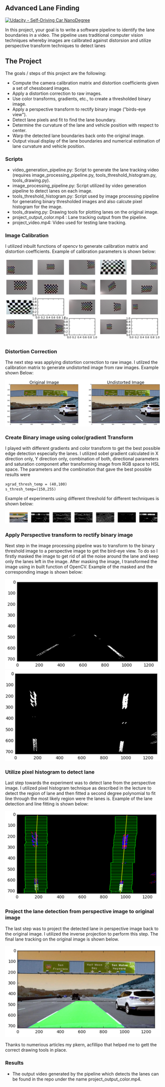 ## Advanced Lane Finding
[![Udacity - Self-Driving Car NanoDegree](https://s3.amazonaws.com/udacity-sdc/github/shield-carnd.svg)](http://www.udacity.com/drive)

In this project, your goal is to write a software pipeline to identify the lane boundaries in a video. The pipeline uses traditional computer vision techniques whereby images are calibrated against distorsion and utilize perspective transform techniques to detect lanes


The Project
---

The goals / steps of this project are the following:

* Compute the camera calibration matrix and distortion coefficients given a set of chessboard images.
* Apply a distortion correction to raw images.
* Use color transforms, gradients, etc., to create a thresholded binary image.
* Apply a perspective transform to rectify binary image ("birds-eye view").
* Detect lane pixels and fit to find the lane boundary.
* Determine the curvature of the lane and vehicle position with respect to center.
* Warp the detected lane boundaries back onto the original image.
* Output visual display of the lane boundaries and numerical estimation of lane curvature and vehicle position.

### Scripts

* video_generation_pipeline.py: Script to generate the lane tracking video (requires image_processing_pipeline.py, tools_threshold_histogram.py, tools_drawing.py).
* image_processing_pipeline.py: Script utilized by video generation pipeline to detect lanes on each image.
* tools_threshold_histogram.py: Script used by image processing pipeline for generating binary thresholded images and also calcute pixel histogram for the image.
* tools_drawing.py: Drawing tools for plotting lanes on the original image.
* project_output_color.mp4 : Lane tracking output from the pipeline.
* project_video.mp4: Video used for testing lane tracking. 


### Image Calibration

I utilized inbuilt functions of opencv to generate calibration matrix and distortion coefficients. Example of calibration parameters is shown below:

![camera_calibration](output_images/camera_calibration.png) 

### Distortion Correction

The next step was applying distortion correction to raw image. I utilzed the calibration matrix to generate undistorted image from raw images. Example shown Below:

![distortion_correction](output_images/undistored_realimage.png) 

### Create Binary image using color/gradient Transform

I played with different gradients and color transform to get the best possible edge detection especially the lanes. I utilized sobel gradient calculated in X direction only, Y direction only, combination of both, directional parameters and saturation component after transforming image from RGB space to HSL space. The parameters and the combination that gave the best possible results were

```
xgrad_thresh_temp = (40,100)
s_thresh_temp=(150,255)
```

Example of experiments using different threshold for different techniques is shown below:

![threshold_experiment](output_images/thresholdingexperiment.png)

### Apply Perspective transform to rectify binary image

Next step in the image processing pipeline was to transform to the binary threshold image to a perspective image to get the bird-eye view. To do so I firstly masked the image to get rid of all the noise around the lane and keep only the lanes left in the image. After masking the image, I transformed the image using in built function of OpenCV. Example of the masked and the corresponding image is shown below:

![masked_image](output_images/maskedlane.png)
![perspective_image](output_images/perspectiveimage.png)

### Utilize pixel histogram to detect lane

Last step towards the experiment was to detect lane from the perspective image. I utilized pixel histogram technique as described in the lecture to detect the region of lane and then fitted a second degree polynomial to fit line through the most likely region were the lanes is. Example of the lane detection and line fitting is shown below:

![lane_detection](output_images/histogrambasedlanedetection.png)

### Project the lane detection from perspective image to original image 

The last step was to project the detected lane in perspective image back to the original image. I utilized the inverse projection to perform this step. The final lane tracking on the original image is shown below. 

![final_lane_tracking](output_images/finallanetracking.png)

Thanks to numerious articles my pkern, acfillipo that helped me to gett the correct drawing tools in place.

### Results

* The output video generated by the pipeline which detects the lanes can be found in the repo under the name project_output_color.mp4.

